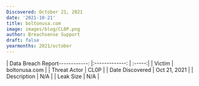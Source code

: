 ```yaml
---
Discovered: October 21, 2021
date: '2021-10-21'
title: boltonusa.com
image: images/blog/CL0P.png
author: Breachsense Support
draft: false
yearmonths: 2021/october
---
```


| Data Breach Report------------:   |:-------------:    | :-----:|
| Victim    | boltonusa.com      | 
| Threat Actor    | CL0P      | 
| Date Discovered    | Oct 21, 2021      | 
| Description    | N/A      | 
| Leak Size    | N/A      | 

